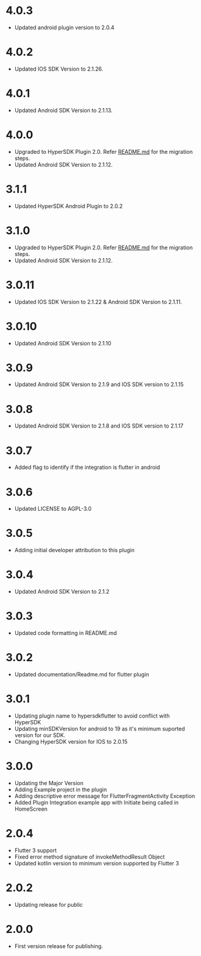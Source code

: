 # 4.0.3

* Updated android plugin version to 2.0.4

# 4.0.2

* Updated IOS SDK Version to 2.1.26.

# 4.0.1

* Updated Android SDK Version to 2.1.13.

# 4.0.0

* Upgraded to HyperSDK Plugin 2.0. Refer [README.md](README.md#migration-guide-android-30x-to-4yx) for the migration steps.
* Updated Android SDK Version to 2.1.12.

# 3.1.1

* Updated HyperSDK Android Plugin to 2.0.2

# 3.1.0

* Upgraded to HyperSDK Plugin 2.0. Refer [README.md](README.md#migration-guide-android-30x-to-31x) for the migration steps.
* Updated Android SDK Version to 2.1.12.

# 3.0.11

* Updated IOS SDK Version to 2.1.22 & Android SDK Version to 2.1.11.

# 3.0.10

* Updated Android SDK Version to 2.1.10

# 3.0.9

* Updated Android SDK Version to 2.1.9 and IOS SDK version to 2.1.15

# 3.0.8

* Updated Android SDK Version to 2.1.8 and IOS SDK version to 2.1.17

# 3.0.7

* Added flag to identify if the integration is flutter in android

# 3.0.6

* Updated LICENSE to AGPL-3.0

# 3.0.5

* Adding initial developer attribution to this plugin

# 3.0.4

* Updated Android SDK Version to 2.1.2

# 3.0.3

* Updated code formatting in README.md

# 3.0.2

* Updated documentation/Readme.md for flutter plugin

# 3.0.1

* Updating plugin name to hypersdkflutter to avoid conflict with HyperSDK
* Updating minSDKVersion for android to 19 as it's minimum suported version for our SDK.
* Changing HyperSDK version for IOS to 2.0.15

# 3.0.0

* Updating the Major Version
* Adding Example project in the plugin
* Adding descriptive error message for FlutterFragmentActivity Exception
* Added Plugin Integration example app with Initiate being called in HomeScreen

# 2.0.4

* Flutter 3 support
* Fixed error method signature of invokeMethodResult Object
* Updated kotlin version to minimum version supported by Flutter 3

# 2.0.2

* Updating release for public

# 2.0.0

* First version release for publishing.
